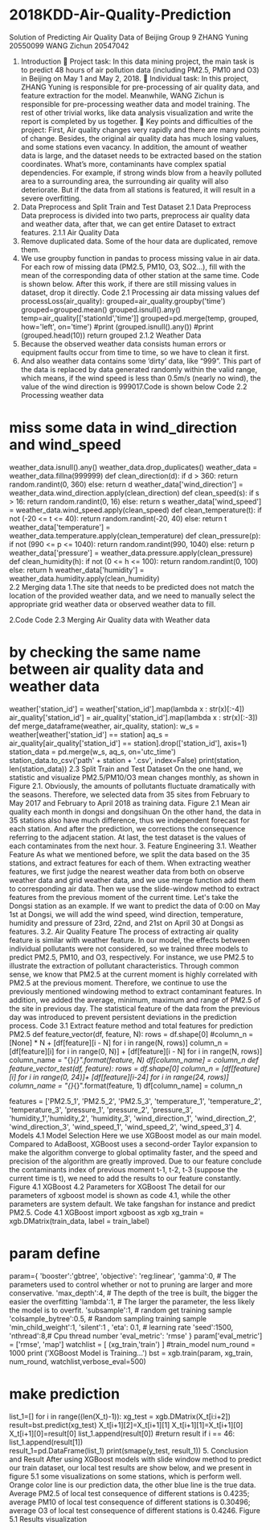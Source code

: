 # 2018KDD-Air-Quality-Prediction
Solution of Predicting Air Quality Data of Beijing
Group 9
ZHANG Yuning 20550099   WANG Zichun 20547042
1. Introduction
	Project task:
In this data mining project, the main task is to predict 48 hours of air pollution data (including PM2.5, PM10 and O3) in Beijing on May 1 and May 2, 2018.
	Individual task:
In this project, ZHANG Yuning is responsible for pre-processing of air quality data, and feature extraction for the model. Meanwhile, WANG Zichun is responsible for pre-processing weather data and model training. The rest of other trivial works, like data analysis visualization and write the report is completed by us together.
	Key points and difficulties of the project:
First, Air quality changes very rapidly and there are many points of change. Besides, the original air quality data has much losing values, and some stations even vacancy. In addition, the amount of weather data is large, and the dataset needs to be extracted based on the station coordinates. What’s more, contaminants have complex spatial dependencies. For example, if strong winds blow from a heavily polluted area to a surrounding area, the surrounding air quality will also deteriorate. But if the data from all stations is featured, it will result in a severe overfitting.
2. Data Preprocess and Split Train and Test Dataset
2.1 Data Preprocess
Data preprocess is divided into two parts, preprocess air quality data and weather data, after that, we can get entire Dataset to extract features.
2.1.1	Air Quality Data 
1. Remove duplicated data. Some of the hour data are duplicated, remove them.
2. We use groupby function in pandas to process missing value in air data. For each row of missing data (PM2.5, PM10, O3, SO2...), fill with the mean of the corresponding data of other station at the same time. Code is shown below. After this work, if there are still missing values in dataset, drop it directly.
Code 2.1 Processing air data missing values
def processLoss(air_quality):
    grouped=air_quality.groupby('time')
    grouped=grouped.mean()
    grouped.isnull().any()
    temp=air_quality[['stationId','time']]
    grouped=pd.merge(temp, grouped, how='left', on='time')
    #print (grouped.isnull().any())
    #print (grouped.head(10))
    return grouped
2.1.2	Weather Data
1. Because the observed weather data consists human errors or equipment faults occur from time to time, so we have to clean it first.
2. And also weather data contains some ‘dirty’ data, like “999”. This part of the data is replaced by data generated randomly within the valid range, which means, if the wind speed is less than 0.5m/s (nearly no wind), the value of the wind direction is 999017.Code is shown below
Code 2.2 Processing weather data 
# miss some data in wind_direction and wind_speed
weather_data.isnull().any()
weather_data.drop_duplicates()
weather_data = weather_data.fillna(999999)
def clean_direction(d):
    if d > 360:
        return random.randint(0, 360)
    else:
        return d
weather_data['wind_direction'] = weather_data.wind_direction.apply(clean_direction)
def clean_speed(s):
    if s > 16:
        return random.randint(0, 16)
    else:
        return s
weather_data['wind_speed'] = weather_data.wind_speed.apply(clean_speed)
def clean_temperature(t):
    if not (-20 <= t <= 40):
        return random.randint(-20, 40)
    else:
        return t
weather_data['temperature'] = weather_data.temperature.apply(clean_temperature)
def clean_pressure(p):
    if not (990 <= p <= 1040):
        return random.randint(990, 1040)
    else:
        return p
weather_data['pressure'] = weather_data.pressure.apply(clean_pressure)
def clean_humidity(h):
    if not (0 <= h <= 100):
        return random.randint(0, 100)
    else:
        return h
weather_data['humidity'] = weather_data.humidity.apply(clean_humidity)  
2.2	Merging data
1.The site that needs to be predicted does not match the location of the provided weather data, and we need to manually select the appropriate grid weather data or observed weather data to fill.
 
2.Code
Code 2.3 Merging Air Quality data with Weather data
# by checking the same name between air quality data and weather data
weather['station_id'] = weather['station_id'].map(lambda x : str(x)[:-4])
air_quality['station_id'] = air_quality['station_id'].map(lambda x : str(x)[:-3])
def merge_dataframe(weather, air_quality, station):
    w_s = weather[weather['station_id'] == station]
    aq_s = air_quality[air_quality['station_id'] == station].drop(['station_id'], axis=1)
    station_data = pd.merge(w_s, aq_s, on='utc_time')
    station_data.to_csv('path' + station + '.csv', index=False)
    print(station, len(station_data))
2.3	Split Train and Test Dataset
On the one hand, we statistic and visualize PM2.5/PM10/O3 mean changes monthly, as shown in Figure 2.1. Obviously, the amounts of pollutants fluctuate dramatically with the seasons. Therefore, we selected data from 35 sites from February to May 2017 and February to April 2018 as training data.
Figure 2.1 Mean air quality each month in dongsi and dongsihuan
On the other hand, the data in 35 stations also have much difference, thus we independent forecast for each station. And after the prediction, we corrections the consequence referring to the adjacent station.
At last, the test dataset is the values of each contaminates from the next hour.
3. Feature Engineering
3.1. Weather Feature
As what we mentioned before, we split the data based on the 35 stations, and extract features for each of them. When extracting weather features, we first judge the nearest weather data from both on observe weather data and grid weather data, and we use merge function add them to corresponding air data. Then we use the slide-window method to extract features from the previous moment of the current time. Let's take the Dongsi station as an example. If we want to predict the data of 0:00 on May 1st at Dongsi, we will add the wind speed, wind direction, temperature, humidity and pressure of 23rd, 22nd, and 21st on April 30 at Dongsi as features.
3.2. Air Quality Feature
The process of extracting air quality feature is similar with weather feature. In our model, the effects between individual pollutants were not considered, so we trained three models to predict PM2.5, PM10, and O3, respectively. For instance, we use PM2.5 to illustrate the extraction of pollutant characteristics. Through common sense, we know that PM2.5 at the current moment is highly correlated with PM2.5 at the previous moment. Therefore, we continue to use the previously mentioned windowing method to extract contaminant features. In addition, we added the average, minimum, maximum and range of PM2.5 of the site in previous day. The statistical feature of the data from the previous day was introduced to prevent persistent deviations in the prediction process.
Code 3.1 Extract feature method and total features for prediction PM2.5
def feature_vector(df, feature, N):
    rows = df.shape[0]
    #column_n = [None] * N + [df[feature][i - N] for i in range(N, rows)]
    column_n = [df[feature][i] for i in range(0, N)] + [df[feature][i - N] for i in range(N, rows)]
    column_name = "{}_{}".format(feature, N)
    df[column_name] = column_n
def feature_vector_test(df, feature):
    rows = df.shape[0]
    column_n = [df[feature][i] for i in range(0, 24)]+ [df[feature][i-24] for i in range(24, rows)]
    column_name = "{}_{}".format(feature, 1)
df[column_name] = column_n

features = ['PM2.5_1', 'PM2.5_2', 'PM2.5_3',
              'temperature_1', 'temperature_2', 'temperature_3',
              'pressure_1', 'pressure_2', 'pressure_3',
              'humidity_1','humidity_2', 'humidity_3',
              'wind_direction_1', 'wind_direction_2', 'wind_direction_3',
              'wind_speed_1', 'wind_speed_2', 'wind_speed_3']
4. Models
4.1 Model Selection
Here we use XGBoost model as our main model. Compared to AdaBoost, XGBoost uses a second-order Taylor expansion to make the algorithm converge to global optimality faster, and the speed and precision of the algorithm are greatly improved. Due to our feature conclude the contaminants index of previous moment t-1, t-2, t-3 (suppose the current time is t), we need to add the results to our feature constantly. 
Figure 4.1 XGBoost
4.2 Parameters for XGBoost
The detail for our parameters of xgboost model is shown as code 4.1, while the other parameters are system default. We take fangshan for instance and predict PM2.5.
 Code 4.1 XGBoost
import xgboost as xgb
xg_train = xgb.DMatrix(train_data, label = train_label)
# param define
 param={
         'booster':'gbtree',
        'objective': 'reg:linear', 
        'gamma':0, # The parameters used to control whether or not to pruning are larger and more conservative.
        'max_depth':4, # The depth of the tree is built, the bigger the easier the overfitting
        'lambda':1, # The larger the parameter, the less likely the model is to overfit.
        'subsample':1, # random get training sample
        'colsample_bytree':0.5, # Random sampling training sample
        'min_child_weight':1, 
        'silent':1 ,
        'eta': 0.1, # learning rate 
        'seed':1500,
        'nthread':8,# Cpu thread number
        'eval_metric': 'rmse'
            }
param['eval_metric'] = ['rmse', 'map']
watchlist = [ (xg_train,'train') ]
#train_model
num_round = 1000
print ('XGBoost Model is Training...')
bst = xgb.train(param, xg_train, num_round, watchlist,verbose_eval=500)
# make prediction
list_1=[]
for i in range((len(X_t)-1)):
        xg_test = xgb.DMatrix(X_t[i:i+2])
        result=bst.predict(xg_test)
        X_t[i+1][2]=X_t[i+1][1]
        X_t[i+1][1]=X_t[i+1][0]
        X_t[i+1][0]=result[0]
        list_1.append(result[0])
        #return result
        if i == 46:
            list_1.append(result[1])            
result_1=pd.DataFrame(list_1)
print(smape(y_test, result_1))
5. Conclusion and Result
After using XGBoost models with slide window method to predict our train dataset, our local test results are show below, and we present in figure 5.1 some visualizations on some stations, which is perform well. Orange color line is our prediction data, the other blue line is the true data. Average PM2.5 of local test consequence of different stations is 0.4235; average PM10 of local test consequence of different stations is 0.30496; average O3 of local test consequence of different stations is 0.4246.
Figure 5.1 Results visualization

